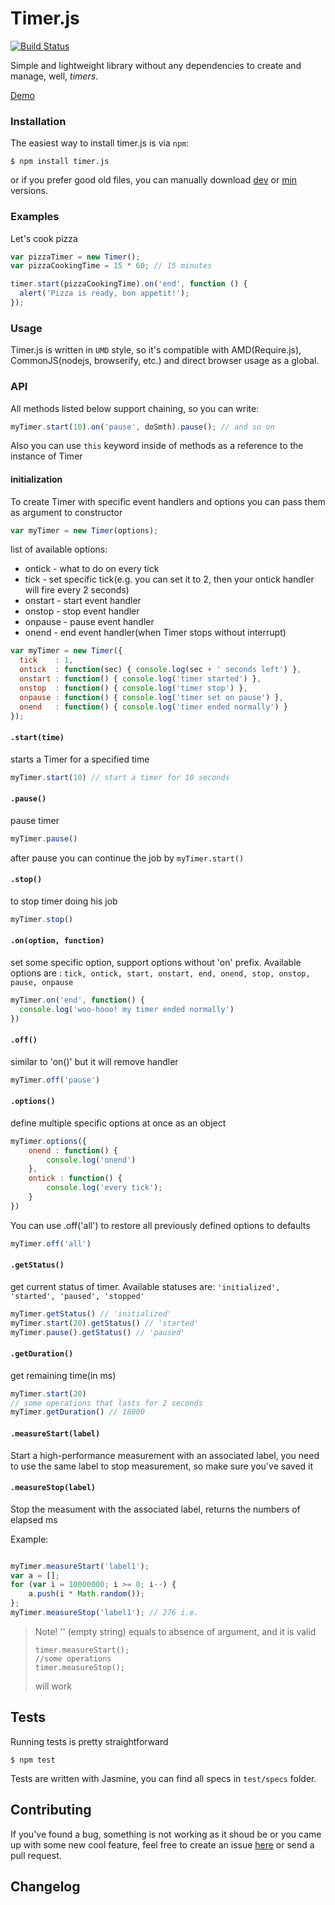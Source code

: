 # Timer.js
[![Build Status](https://travis-ci.org/husa/timer.js.svg?branch=master)](https://travis-ci.org/husa/timer.js)


Simple and lightweight library without any dependencies
 to create and manage, well, _timers_.

[Demo](https://husa.github.io/timer.js)

### Installation

The easiest way to install timer.js is via `npm`:

```console
$ npm install timer.js
```
or if you prefer good old files,
you can manually download [dev](https://raw.githubusercontent.com/husa/timer.js/master/dist/timer.js) or [min](https://raw.githubusercontent.com/husa/timer.js/master/dist/timer.min.js) versions.


### Examples

Let's cook pizza

```javascript
var pizzaTimer = new Timer();
var pizzaCookingTime = 15 * 60; // 15 minutes

timer.start(pizzaCookingTime).on('end', function () {
  alert('Pizza is ready, bon appetit!');
});
```

### Usage

Timer.js is written in ```UMD``` style, so it's compatible with AMD(Require.js), CommonJS(nodejs, browserify, etc.) and direct browser usage as a global.

### API

All methods listed below support chaining, so you can write:

```javascript
myTimer.start(10).on('pause', doSmth).pause(); // and so on
```

Also you can use ```this``` keyword inside of methods as a reference to the instance of Timer

#### initialization
To create Timer with specific event handlers and options you can pass them as argument to constructor

```javascript
var myTimer = new Timer(options);
```

list of available options:
* ontick - what to do on every tick
* tick - set specific tick(e.g. you can set it to 2, then your ontick handler will fire every 2 seconds)
* onstart - start event handler
* onstop - stop event handler
* onpause - pause event handler
* onend - end event handler(when Timer stops without interrupt)

```javascript
var myTimer = new Timer({
  tick    : 1,
  ontick  : function(sec) { console.log(sec + ' seconds left') },
  onstart : function() { console.log('timer started') },
  onstop  : function() { console.log('timer stop') },
  onpause : function() { console.log('timer set on pause') },
  onend   : function() { console.log('timer ended normally') }
});
```


#### `.start(time)`

starts a Timer for a specified time

```javascript
myTimer.start(10) // start a timer for 10 seconds
```

#### `.pause()`

pause timer

```javascript
myTimer.pause()
```
after pause you can continue the job by `myTimer.start()`

#### `.stop()`

to stop timer doing his job

```javaScript
myTimer.stop()
```

#### `.on(option, function)`

set some specific option,
support options without 'on' prefix. Available options are : ```tick, ontick, start, onstart, end, onend, stop, onstop, pause, onpause```

```javascript
myTimer.on('end', function() {
  console.log('woo-hooo! my timer ended normally')
})
```

#### `.off()`

similar to 'on()' but it will remove handler

```javascript
myTimer.off('pause')
```

#### `.options()`

define multiple specific options at once as an object


```javascript
myTimer.options({
    onend : function() {
        console.log('onend')
    },
    ontick : function() {
        console.log('every tick');
    }
})
```

You can use .off('all') to restore all previously defined options to defaults

```javascript
myTimer.off('all')
```

#### `.getStatus()`

get current status of timer. Available statuses are: ```'initialized', 'started', 'paused', 'stopped'```

```javaScript
myTimer.getStatus() // 'initialized'
myTimer.start(20).getStatus() // 'started'
myTimer.pause().getStatus() // 'paused'
```

#### `.getDuration()`

get remaining time(in ms)

```javaScript
myTimer.start(20)
// some operations that lasts for 2 seconds
myTimer.getDuration() // 18000
```

#### `.measureStart(label)`

Start a high-performance measurement with an associated label, you need to use
the same label to stop measurement, so make sure you've saved it

#### `.measureStop(label)`

Stop the measument with the associated label, returns the numbers of elapsed ms

Example:

```javascript

myTimer.measureStart('label1');
var a = [];
for (var i = 10000000; i >= 0; i--) {
    a.push(i * Math.random());
};
myTimer.measureStop('label1'); // 276 i.e.
```

> Note!
> '' (empty string) equals to absence of argument, and it is valid
> ```
> timer.measureStart();
> //some operations
> timer.measureStop();
> ```
> will work

## Tests
Running tests is pretty straightforward

```console
$ npm test
```
Tests are written with Jasmine, you can find all specs in `test/specs` folder.


## Contributing

If you've found a bug, something is not working as it shoud be or you came up with some new cool
feature, feel free to create an issue [here](http://github.com/husa/timer.js/issues "timer.js issues")
or send a pull request.


## Changelog
